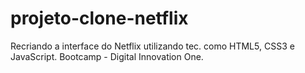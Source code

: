 # projeto-clone-netflix
 Recriando a interface do Netflix utilizando tec. como HTML5, CSS3 e JavaScript. Bootcamp - Digital Innovation One.
